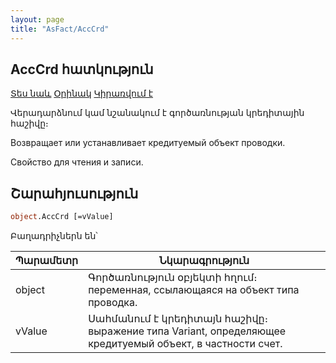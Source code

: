 ```yaml
---
layout: page
title: "AsFact/AccCrd"
---
```


## AccCrd հատկություն


[Տես նաև](../Asfact.md) [Օրինակ](../../Examples/E_AsFact.md)  [Կիրառվում է](../Asfact.md)


Վերադարձնում կամ նշանակում է գործառնության կրեդիտային հաշիվը։

Возвращает или устанавливает кредитуемый объект проводки.

Свойство для чтения и записи.



## Շարահյուսություն

```vb
object.AccCrd [=vValue]   
```

Բաղադրիչներն են՝

| Պարամետր | Նկարագրություն |
|--|--|
| object | Գործառնություն օբյեկտի հղում։ переменная, ссылающаяся на объект типа проводка. |
| vValue | Սահմանում է կրեդիտայն հաշիվը։ выражение типа Variant, определяющее кредитуемый объект, в частности счет. |